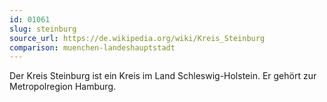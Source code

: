 ```yaml
---
id: 01061
slug: steinburg
source_url: https://de.wikipedia.org/wiki/Kreis_Steinburg
comparison: muenchen-landeshauptstadt
---
```


Der Kreis Steinburg ist ein Kreis im Land Schleswig-Holstein. Er gehört zur Metropolregion Hamburg.
